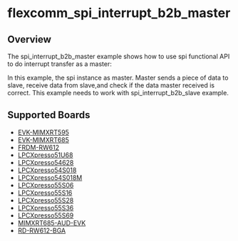 # flexcomm_spi_interrupt_b2b_master

## Overview
The spi_interrupt_b2b_master example shows how to use spi functional API to do interrupt transfer as a master:

In this example, the spi instance as master. Master sends a piece of data to slave, receive data from slave,and check
if the data master received is correct. This example needs to work with spi_interrupt_b2b_slave example.

## Supported Boards
- [EVK-MIMXRT595](../../../../../_boards/evkmimxrt595/driver_examples/spi/interrupt_b2b/master/example_board_readme.md)
- [EVK-MIMXRT685](../../../../../_boards/evkmimxrt685/driver_examples/spi/interrupt_b2b/master/example_board_readme.md)
- [FRDM-RW612](../../../../../_boards/frdmrw612/driver_examples/spi/interrupt_b2b/master/example_board_readme.md)
- [LPCXpresso51U68](../../../../../_boards/lpcxpresso51u68/driver_examples/spi/interrupt_b2b/master/example_board_readme.md)
- [LPCXpresso54628](../../../../../_boards/lpcxpresso54628/driver_examples/spi/interrupt_b2b/master/example_board_readme.md)
- [LPCXpresso54S018](../../../../../_boards/lpcxpresso54s018/driver_examples/spi/interrupt_b2b/master/example_board_readme.md)
- [LPCXpresso54S018M](../../../../../_boards/lpcxpresso54s018m/driver_examples/spi/interrupt_b2b/master/example_board_readme.md)
- [LPCXpresso55S06](../../../../../_boards/lpcxpresso55s06/driver_examples/spi/interrupt_b2b/master/example_board_readme.md)
- [LPCXpresso55S16](../../../../../_boards/lpcxpresso55s16/driver_examples/spi/interrupt_b2b/master/example_board_readme.md)
- [LPCXpresso55S28](../../../../../_boards/lpcxpresso55s28/driver_examples/spi/interrupt_b2b/master/example_board_readme.md)
- [LPCXpresso55S36](../../../../../_boards/lpcxpresso55s36/driver_examples/spi/interrupt_b2b/master/example_board_readme.md)
- [LPCXpresso55S69](../../../../../_boards/lpcxpresso55s69/driver_examples/spi/interrupt_b2b/master/example_board_readme.md)
- [MIMXRT685-AUD-EVK](../../../../../_boards/mimxrt685audevk/driver_examples/spi/interrupt_b2b/master/example_board_readme.md)
- [RD-RW612-BGA](../../../../../_boards/rdrw612bga/driver_examples/spi/interrupt_b2b/master/example_board_readme.md)
